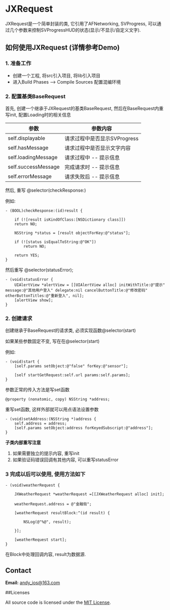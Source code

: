 # JXRequest

JXRequest是一个简单封装的类, 它引用了AFNetworking, SVProgress, 可以通过几个参数来控制SVProgressHUD的状态(显示/不显示/自定义文字).


## 如何使用JXRequest (详情参考Demo)


### 1. 准备工作

* 创建一个工程, 将src引入项目, 将lib引入项目
* 进入Build Phases --> Compile Sources 配置混编环境

### 2. 配置基类BaseRequest

首先, 创建一个继承于JXRequest的基类BaseRequest, 然后在BaseRequest内重写init, 配置Loading时的相关信息

|         参数           |       参数内容            |
| --------------------- | -------------------------|
| self.displayable      | 请求过程中是否显示SVProgress|
| self.hasMessage    	| 请求过程中是否显示文字内容   |
| self.loadingMessage	| 请求过程中 -- 提示信息      |
| self.successMessage 	| 完成请求时 -- 提示信息      |
| self.errorMessage		| 请求失败后 -- 提示信息      |

然后, 重写 @selector(checkResponse:) 

例如:

```
- (BOOL)checkResponse:(id)result {
    
    if (![result isKindOfClass:[NSDictionary class]])
    return NO;
     
    NSString *status = [result objectForKey:@"status"];
    
    if (![status isEqualToString:@"OK"])
        return NO;
     
    return YES;
}
```

然后重写 @selector(statusError);

```
- (void)statusError {
	UIAlertView *alertView = [[UIAlertView alloc] initWithTitle:@"提示" message:@"其他用户登入" delegate:nil cancelButtonTitle:@"修改密码" otherButtonTitles:@"重新登入", nil];
    [alertView show];
}
```

### 2. 创建请求

创建继承于BaseRequest的请求类, 必须实现函数@selector(start)

如果某些参数固定不变, 写在在@selector(start)

例如:

```
- (void)start {
    [self.params setObject:@"false" forKey:@"sensor"];

    [self startGetRequest:self.url params:self.params];
}
```

参数正常的传入方法是写set函数

```
@property (nonatomic, copy) NSString *address;
```

重写set函数, 这样外部就可以用点语法设置参数

```
- (void)setAddress:(NSString *)address {
    self.address = address;
    [self.params setObject:address forKeyedSubscript:@"address"];
}
```

**子类内部重写注意**

1. 如果需要独立的提示内容, 重写init
2. 如果验证码错误回调有其他内容, 可以重写statusError

### 3 完成以后可以使用, 使用方法如下

```
- (void)weatherRequest {
	
	JXWeatherRequest *weatherRequest =[[JXWeatherRequest alloc] init];
    
    weatherRequest.address = @"金融街";
    
    [weatherRequest resultBlock:^(id result) {
       
        NSLog(@"%@", result);
    
    }];
    
    [weatherRequest start];
}

```
在Block中处理回调内容, result为数据源.


## Contact
**Email:** andy_ios@163.com


##Licenses

All source code is licensed under the [MIT License](https://github.com/andy0323/JXRequest/blob/master/LICENSE).

